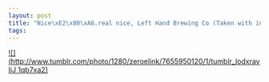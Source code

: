```yaml
--- 
layout: post
title: "Nice\xE2\x80\xA6.real nice, Left Hand Brewing Co (Taken with instagram)"
tags: 
---
```

[![](http://www.tumblr.com/photo/1280/zeroelink/7655950120/1/tumblr_lodxravIiJ
1qb7xa2)](http://instagr.am/p/Ht6Qb/)

